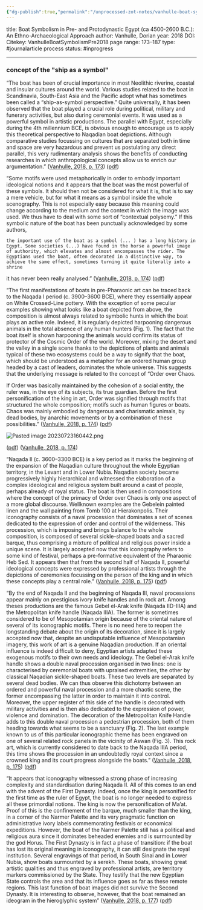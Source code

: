 ```yaml
---
{"dg-publish":true,"permalink":"/unprocessed-zot-notes/vanhulle-boat-symbolism-pre2018/"}
---
```



title: Boat Symbolism in Pre- and Protodynastic Egypt (ca 4500-2600 B.C.): An Ethno-Archaeological Approach
author: Vanhulle, Dorian
year: 2018
DOI: 
Citekey: VanhulleBoatSymbolismPre2018
page range: 173–187
type: #journalarticle
process status: #inprogress 
_ _ _

### concept of the "ship as a symbol"

“The boat has been of crucial importance in most Neolithic riverine, coastal and insular cultures around the world. Various studies related to the boat in Scandinavia, South-East Asia and the Pacific adopt what has sometimes been called a “ship-as-symbol perspective.” Quite universally, it has been observed that the boat played a crucial role during political, military and funerary activities, but also during ceremonial events. It was used as a powerful symbol in artistic productions. The parallel with Egypt, especially during the 4th millennium BCE, is obvious enough to encourage us to apply this theoretical perspective to Naqadian boat depictions. Although comparative studies focussing on cultures that are separated both in time and space are very hazardous and prevent us postulating any direct parallel, this very rudimentary analysis shows the benefits of conducting researches in which anthropological concepts allow us to enrich our argumentation.” ([Vanhulle, 2018, p. 173](zotero://select/library/items/5NCX8UVI)) ([pdf](zotero://open-pdf/library/items/V3U495SZ?page=1&annotation=QRD5G2Z4))

“Some motifs were used metaphorically in order to embody important ideological notions and it appears that the boat was the most powerful of these symbols. It should then not be considered for what it is, that is to say a mere vehicle, but for what it means as a symbol inside the whole scenography. This is not especially easy because this meaning could change according to the medium and the context in which the image was used. We thus have to deal with some sort of “contextual polysemy.” If this symbolic nature of the boat has been punctually acknowledged by some authors, 

	the important use of the boat as a symbol (... ) has a long history in Egypt. Some societies (...) have found in the horse a powerful image of authority, which elevates and almost encompasses the rider. The Egyptians used the boat, often decorated in a distinctive way, to achieve the same effect, sometimes turning it quite literally into a shrine 
	
it has never been really analysed.” ([Vanhulle, 2018, p. 174](zotero://select/library/items/5NCX8UVI)) ([pdf](zotero://open-pdf/library/items/V3U495SZ?page=2&annotation=TN2YK5YE))

“The first manifestations of boats in pre-Pharaonic art can be traced back to the Naqada I period (c. 3900–3600 BCE), where they essentially appear on White Crossed-Line pottery. With the exception of some peculiar examples showing what looks like a boat depicted from above, the composition is almost always related to symbolic hunts in which the boat plays an active role. Indeed, it is regularly depicted harpooning dangerous animals in the total absence of any human hunters (Fig. 1). The fact that the boat itself is shown harpooning the animals would confirm its status of protector of the Cosmic Order of the world. Moreover, mixing the desert and the valley in a single scene thanks to the depictions of plants and animals typical of these two ecosystems could be a way to signify that the boat, which should be understood as a metaphor for an ordered human group headed by a cast of leaders, dominates the whole universe. This suggests that the underlying message is related to the concept of “Order over Chaos.

If Order was basically maintained by the cohesion of a social entity, the ruler was, in the eye of its subjects, its true guardian. Before the first personification of the king in art, Order was signified through motifs that structured the whole composition; motifs such as human figures or boats. Chaos was mainly embodied by dangerous and charismatic animals, by dead bodies, by anarchic movements or by a combination of these possibilities.” ([Vanhulle, 2018, p. 174](zotero://select/library/items/5NCX8UVI)) ([pdf](zotero://open-pdf/library/items/V3U495SZ?page=2&annotation=KXVYH6X5))

![Pasted image 20230723160442.png](/img/user/zz%20Images%20Dump/Pasted%20image%2020230723160442.png)

([pdf](zotero://open-pdf/library/items/V3U495SZ?page=2&annotation=XX28DZBM)) ([Vanhulle, 2018, p. 174](zotero://select/library/items/5NCX8UVI))

“Naqada II (c. 3600–3300 BCE) is a key period as it marks the beginning of the expansion of the Naqadian culture throughout the whole Egyptian territory, in the Levant and in Lower Nubia. Naqadian society became progressively highly hierarchical and witnessed the elaboration of a complex ideological and religious system built around a cast of people, perhaps already of royal status. The boat is then used in compositions where the concept of the primacy of Order over Chaos is only one aspect of a more global discourse. Wellknown examples are the Gebelein painted linen and the wall painting from Tomb 100 at Hierakonpolis. Their iconography consists of a naval procession that dominates a set of scenes dedicated to the expression of order and control of the wilderness. This procession, which is imposing and brings balance to the whole composition, is composed of several sickle-shaped boats and a sacred barque, thus comprising a mixture of political and religious power inside a unique scene. It is largely accepted now that this iconography refers to some kind of festival, perhaps a pre-formative equivalent of the Pharaonic Heb Sed. It appears then that from the second half of Naqada II, powerful ideological concepts were expressed by professional artists through the depictions of ceremonies focussing on the person of the king and in which these concepts play a central role.” ([Vanhulle, 2018, p. 175](zotero://select/library/items/5NCX8UVI)) ([pdf](zotero://open-pdf/library/items/V3U495SZ?page=3&annotation=79CYDIKU))

“By the end of Naqada II and the beginning of Naqada III, naval processions appear mainly on prestigious ivory knife handles and in rock art. Among theses productions are the famous Gebel el-Arak knife (Naqada IID-IIIA) and the Metropolitan knife handle (Naqada IIIA). The former is sometimes considered to be of Mesopotamian origin because of the oriental nature of several of its iconographic motifs. There is no need here to reopen the longstanding debate about the origin of its decoration, since it is largely accepted now that, despite an undisputable influence of Mesopotamian imagery, this work of art is a genuine Naqadian production. If an oriental influence is indeed difficult to deny, Egyptian artists adapted these exogenous motifs to their own needs and ideology. The Gebel el-Arak knife handle shows a double naval procession organised in two lines: one is characterised by ceremonial boats with upraised extremities, the other by classical Naqadian sickle-shaped boats. These two levels are separated by several dead bodies. We can thus observe this dichotomy between an ordered and powerful naval procession and a more chaotic scene, the former encompassing the latter in order to maintain it into control. Moreover, the upper register of this side of the handle is decorated with military activities and is then also dedicated to the expression of power, violence and domination. The decoration of the Metropolitan Knife Handle adds to this double naval procession a pedestrian procession, both of them heading towards what seems to be a sanctuary (Fig. 2). The last example known to us of this particular iconographic theme has been engraved on one of several related rock panels in the vicinity of Aswan (Fig. 3). This rock art, which is currently considered to date back to the Naqada IIIA period, this time shows the procession in an undoubtedly royal context since a crowned king and its court progress alongside the boats.” ([Vanhulle, 2018, p. 175](zotero://select/library/items/5NCX8UVI)) ([pdf](zotero://open-pdf/library/items/V3U495SZ?page=3&annotation=AS6XDU8K))

“It appears that iconography witnessed a strong phase of increasing complexity and standardisation during Naqada II. All of this comes to an end with the advent of the First Dynasty. Indeed, once the king is personified for the first time as the ruler of Egypt, the boat is no longer needed to express all these primordial notions. The king is now the personification of Ma’at. Proof of this is the confinement of the barque, much smaller than the king, in a corner of the Narmer Palette and its very pragmatic function on administrative ivory labels commemorating festivals or economical expeditions. However, the boat of the Narmer Palette still has a political and religious aura since it dominates beheaded enemies and is surmounted by the god Horus. The First Dynasty is in fact a phase of transition: if the boat has lost its original meaning in iconography, it can still designate the royal institution. Several engravings of that period, in South Sinai and in Lower Nubia, show boats surmounted by a serekh. These boats, showing great artistic qualities and thus engraved by professional artists, are territory markers commissioned by the State. They testify that the new Egyptian State controls the area and that its influence goes as far as these remote regions. This last function of boat images did not survive the Second Dynasty. It is interesting to observe, however, that the boat remained an ideogram in the hieroglyphic system” ([Vanhulle, 2018, p. 177](zotero://select/library/items/5NCX8UVI)) ([pdf](zotero://open-pdf/library/items/V3U495SZ?page=5&annotation=UYNGG7VG))
